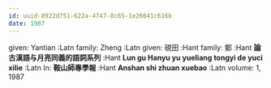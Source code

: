 ```yaml
---
id: uuid-8922d751-622a-4747-8c65-1e26641c616b
date: 1987
---
```


given: Yantian :Latn
family: Zheng :Latn
given: 硯田 :Hant
family: 鄭 :Hant
**論古漢語与月亮同義的語詞系列** :Hant
**Lun gu Hanyu yu yueliang tongyi de yuci xilie** :Latn
In: 
**鞍山師專學報** :Hant
**Anshan shi zhuan xuebao** :Latn
volume: 1, 1987